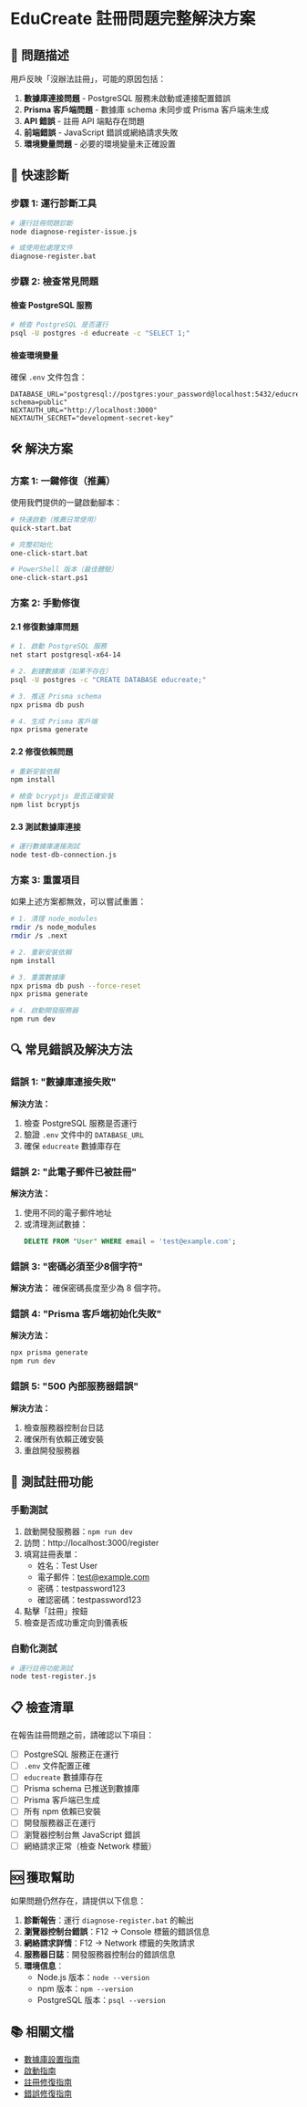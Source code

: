 # EduCreate 註冊問題完整解決方案

## 🚨 問題描述

用戶反映「沒辦法註冊」，可能的原因包括：

1. **數據庫連接問題** - PostgreSQL 服務未啟動或連接配置錯誤
2. **Prisma 客戶端問題** - 數據庫 schema 未同步或 Prisma 客戶端未生成
3. **API 錯誤** - 註冊 API 端點存在問題
4. **前端錯誤** - JavaScript 錯誤或網絡請求失敗
5. **環境變量問題** - 必要的環境變量未正確設置

## 🔧 快速診斷

### 步驟 1: 運行診斷工具

```bash
# 運行註冊問題診斷
node diagnose-register-issue.js

# 或使用批處理文件
diagnose-register.bat
```

### 步驟 2: 檢查常見問題

#### 檢查 PostgreSQL 服務
```bash
# 檢查 PostgreSQL 是否運行
psql -U postgres -d educreate -c "SELECT 1;"
```

#### 檢查環境變量
確保 `.env` 文件包含：
```env
DATABASE_URL="postgresql://postgres:your_password@localhost:5432/educreate?schema=public"
NEXTAUTH_URL="http://localhost:3000"
NEXTAUTH_SECRET="development-secret-key"
```

## 🛠️ 解決方案

### 方案 1: 一鍵修復（推薦）

使用我們提供的一鍵啟動腳本：

```bash
# 快速啟動（推薦日常使用）
quick-start.bat

# 完整初始化
one-click-start.bat

# PowerShell 版本（最佳體驗）
one-click-start.ps1
```

### 方案 2: 手動修復

#### 2.1 修復數據庫問題

```bash
# 1. 啟動 PostgreSQL 服務
net start postgresql-x64-14

# 2. 創建數據庫（如果不存在）
psql -U postgres -c "CREATE DATABASE educreate;"

# 3. 推送 Prisma schema
npx prisma db push

# 4. 生成 Prisma 客戶端
npx prisma generate
```

#### 2.2 修復依賴問題

```bash
# 重新安裝依賴
npm install

# 檢查 bcryptjs 是否正確安裝
npm list bcryptjs
```

#### 2.3 測試數據庫連接

```bash
# 運行數據庫連接測試
node test-db-connection.js
```

### 方案 3: 重置項目

如果上述方案都無效，可以嘗試重置：

```bash
# 1. 清理 node_modules
rmdir /s node_modules
rmdir /s .next

# 2. 重新安裝依賴
npm install

# 3. 重置數據庫
npx prisma db push --force-reset
npx prisma generate

# 4. 啟動開發服務器
npm run dev
```

## 🔍 常見錯誤及解決方法

### 錯誤 1: "數據庫連接失敗"

**解決方法：**
1. 檢查 PostgreSQL 服務是否運行
2. 驗證 `.env` 文件中的 `DATABASE_URL`
3. 確保 `educreate` 數據庫存在

### 錯誤 2: "此電子郵件已被註冊"

**解決方法：**
1. 使用不同的電子郵件地址
2. 或清理測試數據：
   ```sql
   DELETE FROM "User" WHERE email = 'test@example.com';
   ```

### 錯誤 3: "密碼必須至少8個字符"

**解決方法：**
確保密碼長度至少為 8 個字符。

### 錯誤 4: "Prisma 客戶端初始化失敗"

**解決方法：**
```bash
npx prisma generate
npm run dev
```

### 錯誤 5: "500 內部服務器錯誤"

**解決方法：**
1. 檢查服務器控制台日誌
2. 確保所有依賴正確安裝
3. 重啟開發服務器

## 🧪 測試註冊功能

### 手動測試

1. 啟動開發服務器：`npm run dev`
2. 訪問：http://localhost:3000/register
3. 填寫註冊表單：
   - 姓名：Test User
   - 電子郵件：test@example.com
   - 密碼：testpassword123
   - 確認密碼：testpassword123
4. 點擊「註冊」按鈕
5. 檢查是否成功重定向到儀表板

### 自動化測試

```bash
# 運行註冊功能測試
node test-register.js
```

## 📋 檢查清單

在報告註冊問題之前，請確認以下項目：

- [ ] PostgreSQL 服務正在運行
- [ ] `.env` 文件配置正確
- [ ] `educreate` 數據庫存在
- [ ] Prisma schema 已推送到數據庫
- [ ] Prisma 客戶端已生成
- [ ] 所有 npm 依賴已安裝
- [ ] 開發服務器正在運行
- [ ] 瀏覽器控制台無 JavaScript 錯誤
- [ ] 網絡請求正常（檢查 Network 標籤）

## 🆘 獲取幫助

如果問題仍然存在，請提供以下信息：

1. **診斷報告**：運行 `diagnose-register.bat` 的輸出
2. **瀏覽器控制台錯誤**：F12 → Console 標籤的錯誤信息
3. **網絡請求詳情**：F12 → Network 標籤的失敗請求
4. **服務器日誌**：開發服務器控制台的錯誤信息
5. **環境信息**：
   - Node.js 版本：`node --version`
   - npm 版本：`npm --version`
   - PostgreSQL 版本：`psql --version`

## 📚 相關文檔

- [數據庫設置指南](DATABASE-SETUP-GUIDE.md)
- [啟動指南](START-GUIDE.md)
- [註冊修復指南](REGISTER-FIX-README.md)
- [錯誤修復指南](ERROR-FIX-README.md)